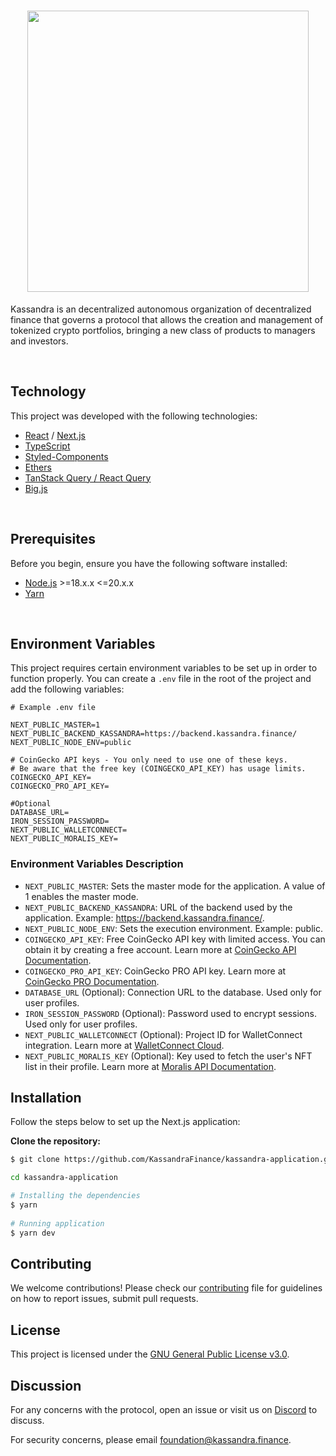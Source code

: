 <h1 align="center">
  <img width='450px'src="https://www.kassandra.finance/_next/static/media/kassandra-header.613d13f9.svg" align="center"/>
</h1>

Kassandra is an decentralized autonomous organization of decentralized finance that governs a protocol that allows the creation and management of tokenized crypto portfolios, bringing a new class of products to managers and investors.

<br />

## Technology

This project was developed with the following technologies:
- [React](https://reactjs.org) / [Next.js](https://nextjs.org/)
- [TypeScript](https://www.typescriptlang.org/)
- [Styled-Components](https://styled-components.com/)
- [Ethers](https://docs.ethers.org/v6/)
- [TanStack Query / React Query](https://tanstack.com/query/latest/docs/framework/react/overview)
- [Big.js](https://mikemcl.github.io/big.js/)

<br />

## Prerequisites  
Before you begin, ensure you have the following software installed:  

- [Node.js](https://nodejs.org/en/docs/) >=18.x.x <=20.x.x 
- [Yarn](https://classic.yarnpkg.com/lang/en/docs/)

<br />

## Environment Variables
This project requires certain environment variables to be set up in order to function properly. You can create a `.env` file in the root of the project and add the following variables:

```env
# Example .env file

NEXT_PUBLIC_MASTER=1
NEXT_PUBLIC_BACKEND_KASSANDRA=https://backend.kassandra.finance/
NEXT_PUBLIC_NODE_ENV=public

# CoinGecko API keys - You only need to use one of these keys. 
# Be aware that the free key (COINGECKO_API_KEY) has usage limits.
COINGECKO_API_KEY=
COINGECKO_PRO_API_KEY=

#Optional
DATABASE_URL=
IRON_SESSION_PASSWORD=
NEXT_PUBLIC_WALLETCONNECT=
NEXT_PUBLIC_MORALIS_KEY=
```

 ### Environment Variables Description
- `NEXT_PUBLIC_MASTER`: Sets the master mode for the application. A value of 1 enables the master mode.
- `NEXT_PUBLIC_BACKEND_KASSANDRA`: URL of the backend used by the application. Example: https://backend.kassandra.finance/.
- `NEXT_PUBLIC_NODE_ENV`: Sets the execution environment. Example: public.
- `COINGECKO_API_KEY`: Free CoinGecko API key with limited access. You can obtain it by creating a free account. Learn more at [CoinGecko API Documentation](https://docs.coingecko.com/v3.0.1/reference/introduction).
- `COINGECKO_PRO_API_KEY`: CoinGecko PRO API key. Learn more at [CoinGecko PRO Documentation](https://docs.coingecko.com/reference/introduction).
- `DATABASE_URL` (Optional): Connection URL to the database. Used only for user profiles.
- `IRON_SESSION_PASSWORD` (Optional): Password used to encrypt sessions. Used only for user profiles.
- `NEXT_PUBLIC_WALLETCONNECT` (Optional): Project ID for WalletConnect integration. Learn more at [WalletConnect Cloud](https://cloud.walletconnect.com).
- `NEXT_PUBLIC_MORALIS_KEY` (Optional): Key used to fetch the user's NFT list in their profile. Learn more at [Moralis API Documentation](https://docs.moralis.io/web3-data-api/aptos/reference/authentication).

## Installation  

Follow the steps below to set up the Next.js application:  

**Clone the repository:**  

 ```bash  
 $ git clone https://github.com/KassandraFinance/kassandra-application.git
 
 cd kassandra-application

 # Installing the dependencies
 $ yarn
  
 # Running application
 $ yarn dev
```

## Contributing

We welcome contributions! Please check our [contributing](./CONTRIBUTING.md) file for guidelines on how to report issues, submit pull requests.


## License
This project is licensed under the [GNU General Public License v3.0](LICENSE).


## Discussion

For any concerns with the protocol, open an issue or visit us on [Discord](https://discord.com/invite/8qHCfxwFCc) to discuss.

For security concerns, please email [foundation@kassandra.finance](mailto:foundation@kassandra.finance).
